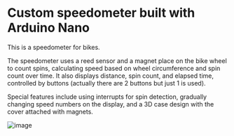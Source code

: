 # Custom speedometer built with Arduino Nano

This is a speedometer for bikes.

The speedometer uses a reed sensor and a magnet place on the bike wheel to count spins, calculating speed based on wheel circumference and spin count over time.
It also displays distance, spin count, and elapsed time, controlled by buttons (actually there are 2 buttons but just 1 is used).

Special features include using interrupts for spin detection, gradually changing speed numbers on the display, and a 3D case design with the cover attached with magnets.

![image](https://github.com/user-attachments/assets/e316a24f-7951-48db-8573-7519549123d7)
